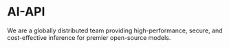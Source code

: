 # AI-API
We are a globally distributed team providing high-performance, secure, and cost-effective inference for premier open-source models.

